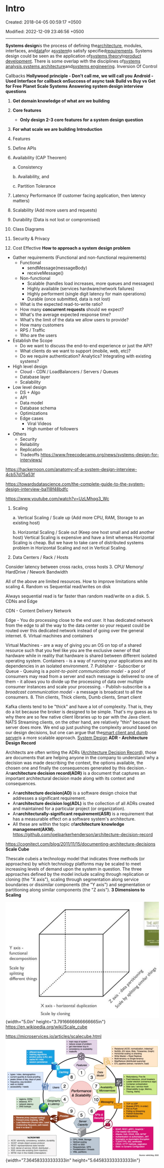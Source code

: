# Intro

Created: 2018-04-05 00:59:17 +0500

Modified: 2022-12-09 23:46:56 +0500

---

**Systems design**is the process of defining the[architecture](https://en.wikipedia.org/wiki/Systems_architecture), modules, interfaces, and[data](https://en.wikipedia.org/wiki/Data)for a[system](https://en.wikipedia.org/wiki/System)to satisfy specified[requirements](https://en.wikipedia.org/wiki/Requirement). Systems design could be seen as the application of[systems theory](https://en.wikipedia.org/wiki/Systems_theory)to[product development](https://en.wikipedia.org/wiki/Product_development). There is some overlap with the disciplines of[systems analysis](https://en.wikipedia.org/wiki/Systems_analysis),[systems architecture](https://en.wikipedia.org/wiki/Systems_architecture)and[systems engineering](https://en.wikipedia.org/wiki/Systems_engineering).
Inversion Of Control

Callbacks
**Hollywood principle - Don't call me, we will call you**
**Android - Used Interface for callback onSuccess of async task**
**Build vs Buy vs Get for Free**
**Planet Scale Systems**
**Answering system design interview questions**

1.  **Get domain knowledge of what are we building**

2.  **Core features**
    -   **Only design 2-3 core features for a system design question**

3.  **For what scale we are building**
**Introduction**

1.  Features

2.  Define APIs

3.  Availability (CAP Theorem)

    a.  Consistency

    b.  Availability, and

    c.  Partition Tolerance

4.  Latency Performance (If customer facing application, then latency matters)

5.  Scalability (Add more users and requests)

6.  Durability (Data is not lost or compromised)

7.  Class Diagrams

8.  Security & Privacy

9.  Cost Effective
**How to approach a system design problem**
-   Gather requirements (Functional and non-functional requirements)
    -   Functional
        -   sendMessage(messageBody)
        -   receiveMessage()
    -   Non-functional
        -   Scalable (handles load increases, more queues and messages)
        -   Highly available (services hardware/network failures)
        -   Highly performent (single digit latency for main operations)
        -   Durable (once submitted, data is not lost)
    -   What is the expected read-to-write ratio?
    -   How many **concurrent requests** should we expect?
    -   What's the average expected response time?
    -   What's the limit of the data we allow users to provide?
    -   How many customers
    -   RPS / Traffic
    -   Who are the users
-   Establish the Scope
    -   Do we want to discuss the end-to-end experience or just the API?
    -   What clients do we want to support (mobile, web, etc)?
    -   Do we require authentication? Analytics? Integrating with existing systems?
-   High level design
    -   Cloud - CDN / LoadBalancers / Servers / Queues
    -   Database layer
    -   Scalability
-   Low level design
    -   DS + Algo
    -   API
    -   Data model
    -   Database schema
    -   Optimizations
    -   Edge cases
        -   Viral Videos
        -   High number of followers
-   Others
    -   Security
    -   Reliability
    -   Replication
    -   Tradeoffs
<https://www.freecodecamp.org/news/systems-design-for-interviews/>

<https://hackernoon.com/anatomy-of-a-system-design-interview-4cb57d75a53f>

<https://towardsdatascience.com/the-complete-guide-to-the-system-design-interview-ba118f48bdfc>

<https://www.youtube.com/watch?v=UzLMhqg3_Wc>

1.  Scaling

    a.  Vertical Scaling / Scale up (Add more CPU, RAM, Storage to an existing host)

    b.  Horizontal Scaling / Scale out (Keep one host small and add another host)
Vertical Scaling is expensive and have a limit whereas Horizontal Scaling is cheap. But we have to take care of distributed systems problem in Horizontal Scaling and not in Vertical Scaling.
2.  Data Centers / Rack / Hosts

Consider latency between cross racks, cross hosts
3.  CPU/ Memory/ HardDrive / Nework Bandwidth

All of the above are limited resources. How to improve limitations while scaling
4.  Random vs Sequential read/writes on disk

Always sequential read is far faster than random read/write on a disk.
5.  CDNs and Edge

CDN - Content Delivery Network

Edge - You do processing close to the end user. It has dedicated network from the edge to all the way to the data center so your request could be routed over this dedicated network instead of going over the general internet.
6.  Virtual machines and containers

Virtual Machines - are a way of giving you an OS on top of a shared resource such that you feel like you are the exclusive owner of that hardware while in reality that hardware is shared between different isolated operating system.
Containers - is a way of running your applications and its dependencies in an isolated environment.
7.  Publisher - Subscriber or Queue
    -   Queuing is a *point-to-point communication model* - a pool of consumers may read from a server and each message is delivered to one of them - it allows you to divide up the processing of data over multiple consumer instances and scale your processing.
    -   Publish-subscribe is a *broadcast communication model* - a message is broadcast to all the consumers.
8.  Thin clients, Thick clients, Dumb clients, Smart client

Kafka clients tend to be "thick" and have a lot of complexity. That is, they do a lot because the broker is designed to be simple. That's my guess as to why there are so few native client libraries up to par with the Java client. NATS Streaming clients, on the other hand, are relatively "thin" because the server does more. We end up just pushing the complexity around based on our design decisions, but one can argue that the[smart client and dumb server](https://bravenewgeek.com/smart-endpoints-dumb-pipes/)is a more scalable approach.
[System Design](https://www.youtube.com/playlist?list=PLkQkbY7JNJuBoTemzQfjym0sqbOHt5fnV)
**ADR - Architecture Design Record**

Architects are often writing the ADRs ([Architecture Decision Record](https://github.com/joelparkerhenderson/architecture_decision_record#suggestions-for-writing-good-adrs)), those are documents that are helping anyone in the company to understand why a decision was made describing the context, the options available, the chosen one and finally the consequences generated by this decision.-   An**architecture decision record(ADR)** is a document that captures an important architectural decision made along with its context and consequences.
-   An**architecture decision(AD)** is a software design choice that addresses a significant requirement.
-   An**architecture decision log(ADL)** is the collection of all ADRs created and maintained for a particular project (or organization).
-   An**architecturally-significant requirement(ASR)** is a requirement that has a measurable effect on a software system's architecture.
-   All these are within the topic of**architecture knowledge management(AKM).**
<https://github.com/joelparkerhenderson/architecture-decision-record>

<https://cognitect.com/blog/2011/11/15/documenting-architecture-decisions>
**Scale Cube**

Thescale cubeis a technology model that indicates three methods (or approaches) by which technology platforms may be scaled to meet increasing levels of demand upon the system in question. The three approaches defined by the model include scaling through replication or cloning (the "X axis"), scaling through segmentation along service boundaries or dissimilar components (the "Y axis") and segmentation or partitioning along similar components (the "Z axis").
**3 Dimensions to Scaling**

![THE ART Y axis - functional decomposition Scale by splitting different things X axis - horizontal duplication Scale by cloning ](media/Intro-image1.jpeg){width="5.0in" height="3.7916666666666665in"}
<https://en.wikipedia.org/wiki/Scale_cube>

<https://microservices.io/articles/scalecube.html>
![](media/Intro-image2.jpeg){width="7.364583333333333in" height="5.645833333333333in"}